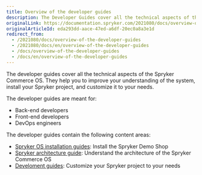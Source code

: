 ```yaml
---
title: Overview of the developer guides
description: The Developer Guides cover all the technical aspects of the Spryker Commece Operating System, and is tailored for back-end, front-end and theme developers.
originalLink: https://documentation.spryker.com/2021080/docs/overview-of-the-developer-guides
originalArticleId: eda293dd-aace-47ed-a6df-20ec0a8a3e1d
redirect_from:
  - /2021080/docs/overview-of-the-developer-guides
  - /2021080/docs/en/overview-of-the-developer-guides
  - /docs/overview-of-the-developer-guides
  - /docs/en/overview-of-the-developer-guides
---
```


The developer guides cover all the technical aspects of the Spryker Commerce OS. They help you to improve your understanding of the system, install your Spryker project, and customize it to your needs.

The developer guides are meant for:

* Back-end developers
* Front-end developers
* DevOps engineers

<!---To execute tasks from this guide, you should have in-depth knowledge of {technology} and be familiar with {technology}-->

The developer guides contain the following content areas:
* [Spryker OS installation guides](/docs/scos/dev/setup/about-the-installation-guides.html): Install the Spryker Demo Shop
* [Spryker architecture guide](/docs/scos/dev/architecture/architecture.html): Understand the architecture of the Spryker Commerce OS
* [Develoment guides](/docs/scos/dev/developer-guides/{{page.version}}/development-guide/about-the-development-guide.html): Customize your Spryker project to your needs
